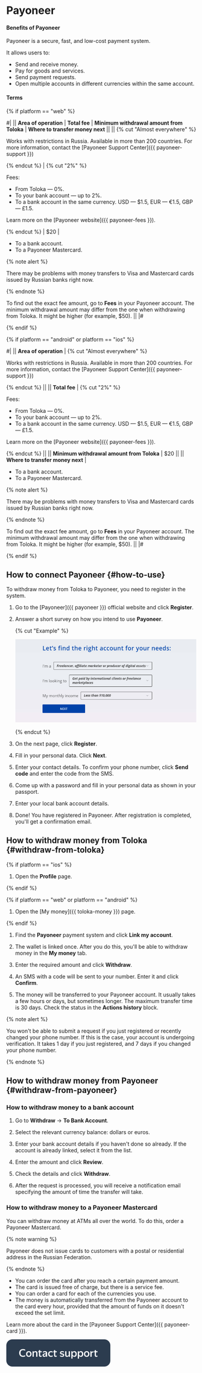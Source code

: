 # Payoneer

#### Benefits of Payoneer

Payoneer is a secure, fast, and low-cost payment system.

It allows users to:

- Send and receive money.
- Pay for goods and services.
- Send payment requests.
- Open multiple accounts in different currencies within the same account.

#### Terms

{% if platform == "web" %}

#|
|| **Area of operation** | **Total fee** | **Minimum withdrawal amount from Toloka** | **Where to transfer money next** ||
||
{% cut "Almost everywhere" %}

Works with restrictions in Russia.
Available in more than 200 countries. For more information, contact the [Payoneer Support Center]({{ payoneer-support }})

{% endcut %} |
{% cut "2%" %}

Fees:
- From Toloka — 0%.
- To your bank account — up to 2%.
- To a bank account in the same currency. USD — $1.5, EUR — €1.5, GBP — £1.5.

Learn more on the [Payoneer website]({{ payoneer-fees }}).

{% endcut %}
| $20 | 
- To a bank account.
- To a Payoneer Mastercard.

{% note alert %}

There may be problems with money transfers to Visa and Mastercard cards issued by Russian banks right now.

{% endnote %}

To find out the exact fee amount, go to **Fees** in your Payoneer account.
The minimum withdrawal amount may differ from the one when withdrawing from Toloka. It might be higher (for example, $50). ||
|#

{% endif %}

{% if platform == "android" or platform == "ios" %}

#|
|| **Area of operation** | 
{% cut "Almost everywhere" %}

Works with restrictions in Russia.
Available in more than 200 countries. For more information, contact the [Payoneer Support Center]({{ payoneer-support }})

{% endcut %}
||
|| **Total fee** |
{% cut "2%" %}

Fees:
- From Toloka — 0%.
- To your bank account — up to 2%.
- To a bank account in the same currency. USD — $1.5, EUR — €1.5, GBP — £1.5.

Learn more on the [Payoneer website]({{ payoneer-fees }}).

{% endcut %}
||
|| **Minimum withdrawal amount from Toloka** | $20 
||
|| **Where to transfer money next** | 
- To a bank account.
- To a Payoneer Mastercard.

{% note alert %}

There may be problems with money transfers to Visa and Mastercard cards issued by Russian banks right now.

{% endnote %}

To find out the exact fee amount, go to **Fees** in your Payoneer account.
The minimum withdrawal amount may differ from the one when withdrawing from Toloka. It might be higher (for example, $50). ||
|#

{% endif %}

## How to connect Payoneer {#how-to-use}

To withdraw money from Toloka to Payoneer, you need to register in the system.

1. Go to the [Payoneer]({{ payoneer }}) official website and click **Register**.

1. Answer a short survey on how you intend to use **Payoneer**.
    
    {% cut "Example" %}
    
    ![](../../_assets/Payoneer/Payoneer-registration_en_1.png)

    {% endcut %}
    
1. On the next page, click **Register**.

1. Fill in your personal data. Click **Next**.

1. Enter your contact details. To confirm your phone number, click **Send code** and enter the code from the SMS.

1. Come up with a password and fill in your personal data as shown in your passport.

1. Enter your local bank account details.

1. Done! You have registered in Payoneer. After registration is completed, you'll get a confirmation email.

## How to withdraw money from Toloka {#withdraw-from-toloka}

{% if platform == "ios" %}

1. Open the **Profile** page.

{% endif %}

{% if platform == "web" or platform == "android" %}

1. Open the [My money]({{ toloka-money }}) page.

{% endif %}

1. Find the **Payoneer** payment system and click **Link my account**.

1. The wallet is linked once. After you do this, you'll be able to withdraw money in the **My money** tab.

1. Enter the required amount and click **Withdraw**.

1. An SMS with a code will be sent to your number. Enter it and click **Confirm**.

1. The money will be transferred to your Payoneer account. It usually takes a few hours or days, but sometimes longer. The maximum transfer time is 30 days. Check the status in the **Actions history** block.

{% note alert %}

You won't be able to submit a request if you just registered or recently changed your phone number. If this is the case, your account is undergoing verification. It takes 1 day if you just registered, and 7 days if you changed your phone number.

{% endnote %}

## How to withdraw money from Payoneer {#withdraw-from-payoneer}

### How to withdraw money to a bank account

1. Go to **Withdraw** → **To Bank Account**.

1. Select the relevant currency balance: dollars or euros.

1. Enter your bank account details if you haven't done so already. If the account is already linked, select it from the list.

1. Enter the amount and click **Review**.

1. Check the details and click **Withdraw**.

1. After the request is processed, you will receive a notification email specifying the amount of time the transfer will take.

### How to withdraw money to a Payoneer Mastercard

You can withdraw money at ATMs all over the world. To do this, order a Payoneer Mastercard.

{% note warning %}

Payoneer does not issue cards to customers with a postal or residential address in the Russian Federation.

{% endnote %}

- You can order the card after you reach a certain payment amount.
- The card is issued free of charge, but there is a service fee.
- You can order a card for each of the currencies you use.
- The money is automatically transferred from the Payoneer account to the card every hour, provided that the amount of funds on it doesn't exceed the set limit.

Learn more about the card in the [Payoneer Support Center]({{ payoneer-card }}).

[![](../../_assets/buttons/contact-support.svg)](../troubleshooting/troubleshooting.md#money_withdrawal)
